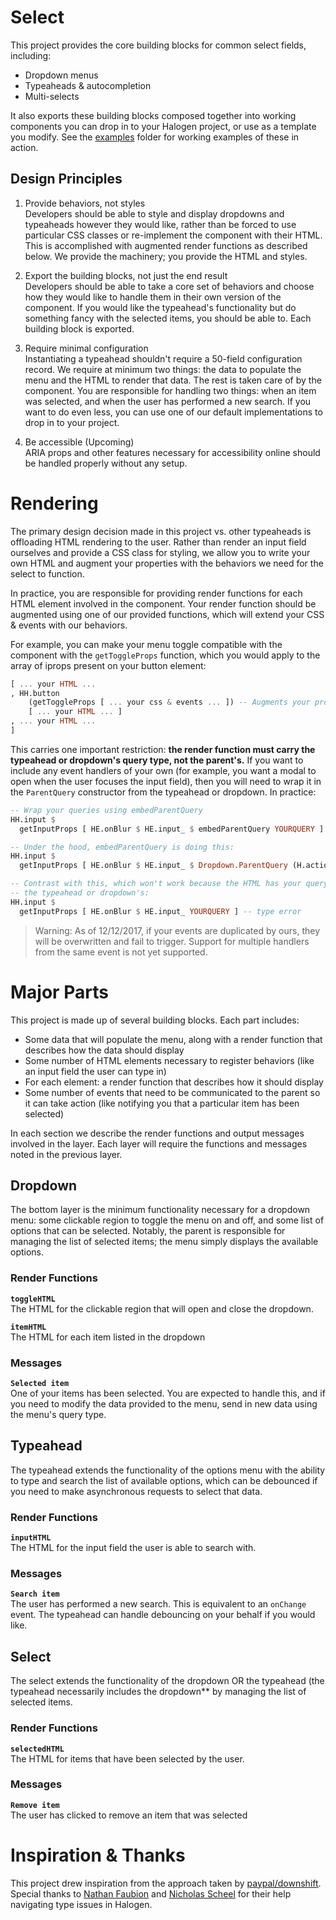 # Select

This project provides the core building blocks for common select fields, including:

- Dropdown menus
- Typeaheads & autocompletion
- Multi-selects

It also exports these building blocks composed together into working components you can drop in to your Halogen project, or use as a template you modify. See the [examples]() folder for working examples of these in action.

## Design Principles

1. Provide behaviors, not styles  
Developers should be able to style and display dropdowns and typeaheads however they would like, rather than be forced to use particular CSS classes or re-implement the component with their HTML. This is accomplished with augmented render functions as described below. We provide the machinery; you provide the HTML and styles.

2. Export the building blocks, not just the end result  
Developers should be able to take a core set of behaviors and choose how they would like to handle them in their own version of the component. If you would like the typeahead's functionality but do something fancy with the selected items, you should be able to. Each building block is exported.

3. Require minimal configuration  
Instantiating a typeahead shouldn't require a 50-field configuration record. We require at minimum two things: the data to populate the menu and the HTML to render that data. The rest is taken care of by the component. You are responsible for handling two things: when an item was selected, and when the user has performed a new search. If you want to do even less, you can use one of our default implementations to drop in to your project.

4. Be accessible (Upcoming)  
ARIA props and other features necessary for accessibility online should be handled properly without any setup.


# Rendering
The primary design decision made in this project vs. other typeaheads is offloading HTML rendering to the user. Rather than render an input field ourselves and provide a CSS class for styling, we allow you to write your own HTML and augment your properties with the behaviors we need for the select to function.

In practice, you are responsible for providing render functions for each HTML element involved in the component. Your render function should be augmented using one of our provided functions, which will extend your CSS & events with our behaviors.

For example, you can make your menu toggle compatible with the component with the `getToggleProps` function, which you would apply to the array of iprops present on your button element:

```purescript
[ ... your HTML ...
, HH.button
    (getToggleProps [ ... your css & events ... ]) -- Augments your properties with our behaviors
    [ ... your HTML ... ]
, ... your HTML ...
]
```

This carries one important restriction: **the render function must carry the typeahead or dropdown's query type, not the parent's.** If you want to include any event handlers of your own (for example, you want a modal to open when the user focuses the input field), then you will need to wrap it in the `ParentQuery` constructor from the typeahead or dropdown. In practice:

```purescript
-- Wrap your queries using embedParentQuery
HH.input $
  getInputProps [ HE.onBlur $ HE.input_ $ embedParentQuery YOURQUERY ]

-- Under the hood, embedParentQuery is doing this:
HH.input $
  getInputProps [ HE.onBlur $ HE.input_ $ Dropdown.ParentQuery (H.action YOURQUERY) ]

-- Contrast with this, which won't work because the HTML has your query type, not
-- the typeahead or dropdown's:
HH.input $
  getInputProps [ HE.onBlur $ HE.input_ YOURQUERY ] -- type error
```

> Warning: As of 12/12/2017, if your events are duplicated by ours, they will be overwritten and fail to trigger. Support for multiple handlers from the same event is not yet supported.


# Major Parts
This project is made up of several building blocks. Each part includes:

- Some data that will populate the menu, along with a render function that describes how the data should display
- Some number of HTML elements necessary to register behaviors (like an input field the user can type in)
- For each element: a render function that describes how it should display
- Some number of events that need to be communicated to the parent so it can take action (like notifying you that a particular item has been selected)

In each section we describe the render functions and output messages involved in the layer. Each layer will require the functions and messages noted in the previous layer.

## Dropdown
The bottom layer is the minimum functionality necessary for a dropdown menu: some clickable region to toggle the menu on and off, and some list of options that can be selected. Notably, the parent is responsible for managing the list of selected items; the menu simply displays the available options.

### Render Functions
**`toggleHTML`**  
The HTML for the clickable region that will open and close the dropdown.

**`itemHTML`**  
The HTML for each item listed in the dropdown

### Messages
**`Selected item`**  
One of your items has been selected. You are expected to handle this, and if you need to modify the data provided to the menu, send in new data using the menu's query type.


## Typeahead
The typeahead extends the functionality of the options menu with the ability to type and search the list of available options, which can be debounced if you need to make asynchronous requests to select that data.

### Render Functions
**`inputHTML`**  
The HTML for the input field the user is able to search with.

### Messages
**`Search item`**  
The user has performed a new search. This is equivalent to an `onChange` event. The typeahead can handle debouncing on your behalf if you would like.


## Select
The select extends the functionality of the dropdown OR the typeahead (the typeahead necessarily includes the dropdown** by managing the list of selected items.

### Render Functions
**`selectedHTML`**  
The HTML for items that have been selected by the user.

### Messages
**`Remove item`**  
The user has clicked to remove an item that was selected


# Inspiration & Thanks

This project drew inspiration from the approach taken by [paypal/downshift](https://github.com/paypal/downshift). Special thanks to [Nathan Faubion](https://github.com/natefaubion) and [Nicholas Scheel](https://github.com/MonoidMusician) for their help navigating type issues in Halogen.
